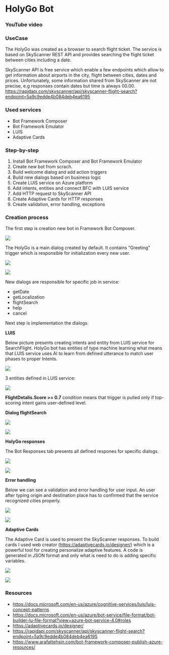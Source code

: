# HolyGo Bot 

### YouTube video

### UseCase
The HolyGo was created as a browser to search flight ticket. The service is based on SkyScanner REST API and provides searching the flight ticket between cities
including a date. 

SkyScanner API is free service which enable a few endpoints which allow to get information about airports in the city,
flight between cities, dates and prices. Unfortunately, some information shared from SkyScanner are not precise, e.g responses contain dates
but time is always 00.00. 
https://rapidapi.com/skyscanner/api/skyscanner-flight-search?endpoint=5a9c9edde4b084deb4ea6195

### Used services
- Bot Framework Composer
- Bot Framework Emulator
- LUIS
- Adaptive Cards

### Step-by-step
1. Install Bot Framework Composer and Bot Framework Emulator
2. Create new bot from scrach. 
3. Build welcome dialog and add action triggers
4. Build new dialogs based on business logic
5. Create LUIS service on Azure platform
6. Add intents, entities and connect BFC with LUIS service
6. Add HTTP request to SkyScanner API
7. Create Adaptive Cards for HTTP responses
8. Create validation, error handling, exceptions

### Creation process
The first step is creation new bot in Framework Bot Composer. 

![](../resources/BFC_newBot.png)

The HolyGo is a main dialog created by default. It contains "Greeting" trigger which is responsible for initialization every new user.

![](../resources/HolyGo_Greeting.png)

![](../resources/HolyGo_Dialogs.png)

New dialogs are responsible for specific job in service:
- getDate
- getLocalization
- flightSearch
- help
- cancel 

Next step is implementation the dialogs. 

**LUIS**

Below picture presents creating intents and entity from LUIS service for SearchFlight. HolyGo bot has entities of type machine learning what means that LUIS service uses AI to learn from defined utterance to match user phases to proper Intents.

![](../resources/HolyGo_FlightSearch.png)

3 entities defined in LUIS service:

![](../resources/HolyGo_Entities.png)

**FlightDetalis.Score >= 0.7** condition means that trigger is pulled only if top-scoring intent gains user-defined level.

**Dialog flightSearch**

![](../resources/HolyGo_FlightSearch1.png)

![](../resources/HolyGo_FlightSearch3.png)

**HolyGo responses**

The Bot Responses tab presents all defined respones for specific dialogs. 

![](../resources/HolyGo_Responses1.png)  

![](../resources/HolyGo_ResponsesFlightSearch.png)

**Error handling**

Below we can see a validation and error handling for user input. An user after typing origin and destination place has to confirmed that the service recognized cities properly. 

![](../resources/HolyGo_GetLocalization_ErrorHandling.png)

![](../resources/HolyGo_originConfirmation.png)

**Adaptive Cards**

The Adaptive Card is used to present the SkyScanner responses. To build cards I used web creator (https://adaptivecards.io/designer/) which is a powerful tool for creating personalize adaptive features.
A code is generated in JSON format and only what is need to do is adding specific variables. 

![](../resources/HolyGo_AdaptiveCards2.png)

![](../resources/HolyGo_AdaptiveCards1.png)


### Resources
- https://docs.microsoft.com/en-us/azure/cognitive-services/luis/luis-concept-patterns
- https://docs.microsoft.com/en-us/azure/bot-service/file-format/bot-builder-lu-file-format?view=azure-bot-service-4.0#roles
- https://adaptivecards.io/designer/
- https://rapidapi.com/skyscanner/api/skyscanner-flight-search?endpoint=5a9c9edde4b084deb4ea6195
- https://www.arafattehsin.com/bot-framework-composer-publish-azure-resources/













